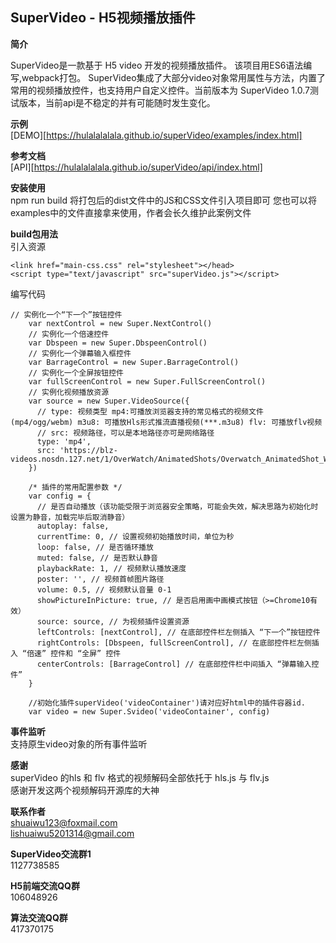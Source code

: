 ## SuperVideo - H5视频播放插件 ##
**简介**

SuperVideo是一款基于 H5 video 开发的视频播放插件。
该项目用ES6语法编写,webpack打包。
SuperVideo集成了大部分video对象常用属性与方法，内置了常用的视频播放控件，也支持用户自定义控件。当前版本为 SuperVideo 1.0.7测试版本，当前api是不稳定的并有可能随时发生变化。

**示例**<br/>
[DEMO][https://hulalalalala.github.io/superVideo/examples/index.html]

**参考文档**<br/>
[API][https://hulalalalala.github.io/superVideo/api/index.html]

**安装使用**<br/>
npm run build
将打包后的dist文件中的JS和CSS文件引入项目即可
您也可以将examples中的文件直接拿来使用，作者会长久维护此案例文件<br/>

**build包用法**<br/>
引入资源
```
<link href="main-css.css" rel="stylesheet"></head>
<script type="text/javascript" src="superVideo.js"></script>
```
编写代码
```
// 实例化一个“下一个”按钮控件
    var nextControl = new Super.NextControl()
    // 实例化一个倍速控件
    var Dbspeen = new Super.DbspeenControl()
    // 实例化一个弹幕输入框控件
    var BarrageControl = new Super.BarrageControl()
    // 实例化一个全屏按钮控件
    var fullScreenControl = new Super.FullScreenControl()
    // 实例化视频播放资源
    var source = new Super.VideoSource({
      // type: 视频类型 mp4:可播放浏览器支持的常见格式的视频文件(mp4/ogg/webm) m3u8: 可播放Hls形式推流直播视频(***.m3u8) flv: 可播放flv视频
      // src: 视频路径，可以是本地路径亦可是网络路径
      type: 'mp4',
      src: 'https://blz-videos.nosdn.127.net/1/OverWatch/AnimatedShots/Overwatch_AnimatedShot_Winston_Recall.mp4'
    })

    /* 插件的常用配置参数 */
    var config = {
      // 是否自动播放（该功能受限于浏览器安全策略，可能会失效，解决思路为初始化时设置为静音，加载完毕后取消静音）
      autoplay: false,
      currentTime: 0, // 设置视频初始播放时间，单位为秒
      loop: false, // 是否循环播放
      muted: false, // 是否默认静音
      playbackRate: 1, // 视频默认播放速度
      poster: '', // 视频首帧图片路径
      volume: 0.5, // 视频默认音量 0-1
      showPictureInPicture: true, // 是否启用画中画模式按钮（>=Chrome10有效）
      source: source, // 为视频插件设置资源
      leftControls: [nextControl], // 在底部控件栏左侧插入 “下一个”按钮控件
      rightControls: [Dbspeen, fullScreenControl], // 在底部控件栏左侧插入 “倍速” 控件和 “全屏” 控件
      centerControls: [BarrageControl] // 在底部控件栏中间插入 “弹幕输入控件”
    }

    //初始化插件superVideo('videoContainer')请对应好html中的插件容器id.
    var video = new Super.Svideo('videoContainer', config)
```

**事件监听**<br/>
支持原生video对象的所有事件监听

**感谢**<br/>
superVideo 的hls 和 flv 格式的视频解码全部依托于 hls.js 与 flv.js<br/>
感谢开发这两个视频解码开源库的大神

**联系作者**<br/>
shuaiwu123@foxmail.com<br/>
lishuaiwu5201314@gmail.com<br/>

**SuperVideo交流群1**<br/>
1127738585

**H5前端交流QQ群**<br/>
106048926

**算法交流QQ群**<br/>
417370175




